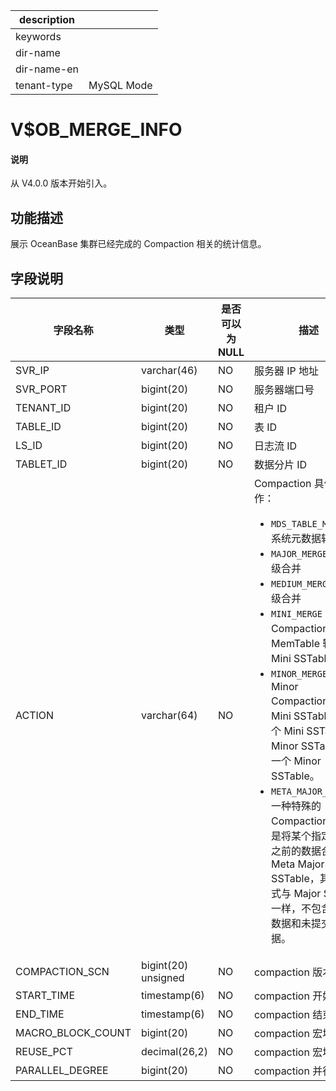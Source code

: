 |description||
|---|---|
|keywords||
|dir-name||
|dir-name-en||
|tenant-type|MySQL Mode|

# V$OB_MERGE_INFO

<main id="notice" type='explain'>
  <h4>说明</h4>
  <p>从 V4.0.0 版本开始引入。</p>
</main>

## 功能描述

展示 OceanBase 集群已经完成的 Compaction 相关的统计信息。

## 字段说明

|       字段名称        |      类型       | 是否可以为 NULL |                                 描述                                  |
|-------------------|---------------|------------|-----------------------------------------------------------------------------------------------------|
| SVR_IP            | varchar(46)   | NO         | 服务器 IP 地址                                                           |
| SVR_PORT          | bigint(20)    | NO         | 服务器端口号                                                              |
| TENANT_ID         | bigint(20)    | NO         | 租户 ID                                                               |
| TABLE_ID          | bigint(20)    | NO         | 表 ID                                                                |
| LS_ID             | bigint(20)    | NO         | 日志流 ID                                                              |
| TABLET_ID         | bigint(20)    | NO         | 数据分片 ID                                                             |
| ACTION            | varchar(64)   | NO         | Compaction 具体动作：<ul><li>`MDS_TABLE_MERGE`：系统元数据转储</li> <li>`MAJOR_MERGE`：租户级合并</li> <li>`MEDIUM_MERGE`：分区级合并</li> <li>`MINI_MERGE`：Mini Compaction，将 MemTable 转变成 Mini SSTable。</li> <li>`MINOR_MERGE`：Minor Compaction，多个 Mini SSTable 或多个 Mini SSTable 与 Minor SSTable 合成一个 Minor SSTable。</li> <li>`META_MAJOR_MERGE`：一种特殊的 Compaction 类型，是将某个指定时间点之前的数据合成一个 Meta Major SSTable，其数据格式与 Major SSTable 一样，不包含多版本数据和未提交事务数据。</li></ul>     |
| COMPACTION_SCN    | bigint(20) unsigned    | NO         | compaction 版本号                                                      |
| START_TIME        | timestamp(6)  | NO         | compaction 开始时间                                                     |
| END_TIME          | timestamp(6)  | NO         | compaction 结束时间                                                     |
| MACRO_BLOCK_COUNT | bigint(20)    | NO         | compaction 宏块总数                                                     |
| REUSE_PCT         | decimal(26,2) | NO         | compaction 宏块重用率                                                    |
| PARALLEL_DEGREE   | bigint(20)    | NO         | compaction 并行度                                                      |
